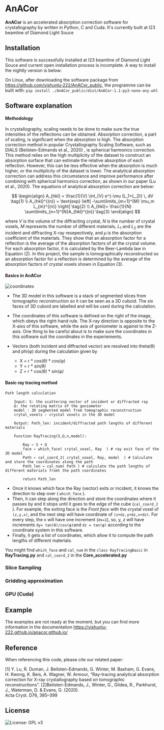 # AnACor

**AnACor** is an accelerated absorption correction software for crystallography by written in Python, C and Cuda. It's currently built at I23 beamline of Diamond Light Souce 

## Installation

This software is successfully installed at I23 beamline of Diamond Light Souce and current open installation process is incomplete. A way to install the nightly version is below:

On Linux, after downloading the software package from https://github.com/yishunlu-222/AnACor_public, the programme can be built with:
	```
	pip install ./AnACor_public/dist/AnACor-1.1-py3-none-any.whl
	```
	

## Software explanation

#### Methodology 

In crystallography, scaling needs to be done to make sure the true intensities of the reflections can be obtained. Absorption correction, a part of scaling, is significant when the absorption is high.
The absorption correction method in popular Crystallography Scaling Software, such as DIALS (Beilsten-Edmands  et al., 2020) , is spherical harmonics correction. This method relies on the high multiplicity of the dataset to construct an absorption surface that can estimate the relative absorption of each reflection. However, this can be less effective when the absorption is much higher, or the multiplicity of the dataset is lower. The analytical absorption correction can address this circumstance and improve performance after combining with spherical harmonics correction, as shown in our paper (Lu  et al., 2020). The equations of analytical absorption correction are below:

$$
\begin{align}
A_{hkl} = \frac{1}{V} \int_{V} e^{-\mu (L_1+L_2)} \, dV  \tag{1} \\
A_{hkl}^{(n)} =   \text{exp} \left[ -\sum\limits_{m=1}^{M} \mu_m L_{m}^{(n)} \right]  \tag{2} \\
A_{hkl}= \frac{1}{N}   \sum\limits_{n=1}^{N}A_{hkl}^{(n)}  \tag{3}
\end{align}
$$

where $V$ is the volume of the diffracting crystal, $N$ is the number of crystal voxels, $M$ represents the number of different materials, $L_1$ and $L_2$ are the incident and diffracting X-ray resepectively, and $\mu$ is the absorption coefficient of the materials. They show that an absorption factor for a reflection is the average of the absorption factors of all the crystal volume. For each absorption factor, it is calculated by the Beer-Lambda law in Equation (2).  In this project, the sample is tomographically reconstructed so an absorption factor for a reflection is determined by the average of the absorption factors of crystal voxels shown in Equation (3).

#### Basics in AnACor
![coordinates](https://github.com/yishunlu-222/AnACor_public/blob/main/img/documentation%20of%20codes-7.png)

- The 3D model in this software is a stack of segmented slices from tomographic reconstruction so it can be seen as a 3D cuboid. The six faces of 3D cuboid are labelled and will be used during the calculation. 

- The coordinates of this software is defined on the right of the image, which obeys the right-hand rule. The X-ray direction is opposite to the X-aixs of this software, while the axis of goniometer is against to the Z-axis. One thing to be careful about is to make sure the coordinates in this software suit the coordinates in the experiements.

- Vectors (both incident and diffracted vector) are resolved into theta(θ) and phi(φ) during the calculation given by 
	- X = r  *  *cos(θ)* *  *cos(φ)*
	- Y = r  *  *sin(θ)*
	- Z = r  *  *cos(θ)* *  *sin(φ)*

#### Basic ray tracing method

```
Path length calculation

	Input: S: the scattering vector of incident or diffracted ray
	Ω: the rotating matrix of the goniometer
	model : 3D segmented model from tomographic reconstruction
	crytal_voxels : crystal voxels in the 3D model
	
	Output: Path_len: incident/diffracted path lengths of different materials
	
	Function RayTracing(S,Ω,n,model):
	
		Ray ← S • Ω 
		face ← which_face( crytal_voxel, Ray  ) # ray exit face of the 3D model
		Path ← cal_coord_2( crytal_voxel, Ray, model  ) # Calculate and store the coordinates along the path 
		Path_len ← cal_num( Path ) # calculate the path lengths of different materials fromt the path coordinates
		
		return Path_len

```
- Once it knows which face the Ray (vector) exits or incident, it knows the direction to step over ( `which_face` ).
- Then, it can step along the direction and store the coordinates where it passes by and it stops until it goes to the edge of the cube (`cal_coord_2` ).  For example, the exiting face is the *Front face* with the crystal voxel of `(z,y,x)`, and the next step will have coordinate of  `(z+dz,y+dz,x+dz)`. For every step, the x will have one increment (`dx=1`), so, y, z will have increments `dy= tan(θ)/cos(φ)`and `dz = tan(φ)` according to the coordinate system in this software. 
- Finally, it gets a list of coordinates, which allow it to  compute the path lengths of different materials.

You might find `which_face`  and `cal_num` in the `class RayTracingBasic` in **RayTracing.py**  and `cal_coord_2` in the **Core_accelerated.py**

### Slice Sampling

### Gridding approximation 

### GPU (Cuda)

## Example

The examples are not ready at the moment, but you can find more information in the documentation https://yishunlu-222.github.io/anacor.github.io/

## Reference

When referencing this code, please cite our related paper:

[1] Y. Lu, R. Duman, J. Beilsten-Edmands, G. Winter, M. Basham, G. Evans, H. Kwong, K. Beis, A. Wagner, W. Armour, “Ray-tracing analytical absorption correction for X-ray crystallography based on tomographic reconstructions”.
[2]Beilsten-Edmands, J., Winter, G., Gildea, R., Parkhurst, J., Waterman, D. & Evans, G. (2020).  
Acta Cryst. D76, 385–399


## License
![License: GPL v3](https://img.shields.io/badge/License-GPLv3-blue.svg)
